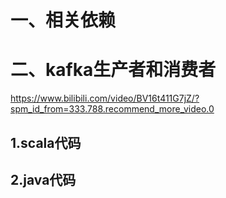 # 一、相关依赖







# 二、kafka生产者和消费者

https://www.bilibili.com/video/BV16t411G7jZ/?spm_id_from=333.788.recommend_more_video.0

## 1.scala代码



## 2.java代码

